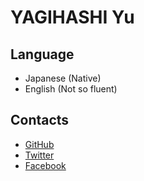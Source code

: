 # YAGIHASHI Yu

## Language

- Japanese (Native)
- English (Not so fluent)

## Contacts

- [GitHub](https://github.com/yagihash)
- [Twitter](https://twitter.com/yagihashoo)
- [Facebook](https://www.facebook.com/yagihashoo/)
